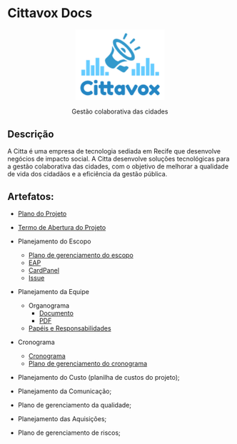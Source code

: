 # Cittavox Docs

<p align="center">
  <img src="./assets/cittavox-logo.png" alt="Cittavox Logo" width="200" />
</p>
<p align="center">Gestão colaborativa das cidades</p>

## Descrição
A Citta é uma empresa de tecnologia sediada em Recife que desenvolve negócios de impacto social. A Citta desenvolve soluções tecnológicas para a gestão colaborativa das cidades, com o objetivo de melhorar a qualidade de vida dos cidadãos e a eficiência da gestão pública.

## Artefatos:
  - [Plano do Projeto](https://docs.google.com/document/d/e/2PACX-1vS9GIu5bdN2a10EWafwahVOBDZhijZqbSR7Svp77YgR3vU6fwUGC3ZzslGJaNaTUfRvpmjRZshROpGd/pub)
  - [Termo de Abertura do Projeto](https://github.com/jrsmarcilio/cittavox-docs/blob/main/termo-abertura-do-projeto.md)
  - Planejamento do Escopo
    - [Plano de gerenciamento do escopo](https://github.com/jrsmarcilio/cittavox-docs/blob/4a8619bd43bb6e99821a98dc579696c82a093eed/planejamento/escopo/escopo.md)
    - [EAP](https://miro.com/app/board/uXjVMJVVRiA=/?share_link_id=95330730484)
    - [CardPanel](https://miro.com/app/board/uXjVMJVVRiA=/?openCardPanel=3458764554316707647)
    - [Issue](https://github.com/jrsmarcilio/cittavox-docs/issues/2)
  - Planejamento da Equipe
    - Organograma
      - [Documento](https://github.com/jrsmarcilio/cittavox-docs/blob/4a8619bd43bb6e99821a98dc579696c82a093eed/planejamento/equipe/organograma.md)
      - [PDF](https://github.com/jrsmarcilio/cittavox-docs/blob/4a8619bd43bb6e99821a98dc579696c82a093eed/assets/organograma-da-equipe.pdf)
    - [Papéis e Responsabilidades](https://github.com/jrsmarcilio/cittavox-docs/blob/4a8619bd43bb6e99821a98dc579696c82a093eed/planejamento/equipe/matriz-de-responsabilidade.md)
  - Cronograma
    - [Cronograma](https://github.com/jrsmarcilio/cittavox-docs/blob/4a8619bd43bb6e99821a98dc579696c82a093eed/cronograma/cronograma.xlsx)
    - [Plano de gerenciamento do cronograma]()

  - Planejamento do Custo (planilha de custos do projeto);
  - Planejamento da Comunicação;
  - Plano de gerenciamento da qualidade;
  - Planejamento das Aquisições;
  - Plano de gerenciamento de riscos;